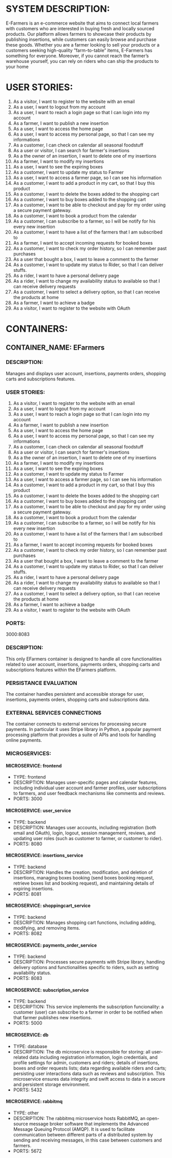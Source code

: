 # SYSTEM DESCRIPTION:

E-Farmers is an e-commerce website that aims to connect local farmers with customers who are interested in
buying fresh and locally sourced products. Our platform allows farmers to showcase their products by publishing
insertions, while customers can easily browse and purchase these goods. Whether you are a farmer looking
to sell your products or a customers seeking high-quality ”farm-to-table” items, E-Farmers has something for
everyone. Moreover, if you cannot reach the farmer’s warehouse yourself, you can rely on riders who can ship
the products to your home

# USER STORIES:

1) As a visitor, I want to register to the website with an email
2) As a user, I want to logout from my account
3) As a user, I want to reach a login page so that I can login into my  account
4) As a farmer, I want to publish a new insertion
5) As a user, I want to access the home page
6) As a user, I want to access my personal page, so that I can see my informations
7) As a customer, I can check on calendar all seasonal foodstuff 
8) As a user or visitor, I can search for farmer's insertions 
9) As a the owner of an insertion, I want to delete one of my insertions
10) As a farmer, I want to modify my insertions
11) As a user, I want to see the expiring boxes
12) As a customer, I want to update my status to Farmer
13) As a user, I want to access a farmer page, so I can see his information
14) As a customer, I want to add a product in my cart, so that I buy this product 
15) As a customer, I want to delete the boxes added to the shopping cart
16) As a customer, I want to buy boxes added to the shopping cart
17) As a customer, I want to be able to checkout and pay for my order using a secure payment gateway. 
18) As a customer, I want to book a product from the calendar
19) As a customer, I can subscribe to a farmer, so I will be notify for his every new insertion
20) As a customer, I want to have a list of the farmers that I am subscribed to 
21) As a farmer, I want to accept incoming requests for booked boxes 
22) As a customer, I want to check my order history, so I can remember past purchases 
23) As a user that bought a box, I want to leave a comment to the farmer
24) As a customer, I want to update my status to Rider, so that I can deliver stuffs. 
25) As a rider, I want to have a personal delivery page 
26) As a rider, I want to change my availability status to available so that I can receive delivery requests 
27) As a customer, I want to select a delivery option, so that I can receive the products at home 
28) As a farmer, I want to achieve a badge 
29) As a visitor, I want to register to the website with OAuth



# CONTAINERS:

## CONTAINER_NAME: EFarmers

### DESCRIPTION: 
Manages and displays user account, insertions, payments orders, shopping carts and subscriptions features.

### USER STORIES:
1) As a visitor, I want to register to the website with an email
2) As a user, I want to logout from my account
3) As a user, I want to reach a login page so that I can login into my  account
4) As a farmer, I want to publish a new insertion
5) As a user, I want to access the home page
6) As a user, I want to access my personal page, so that I can see my informations
7) As a customer, I can check on calendar all seasonal foodstuff 
8) As a user or visitor, I can search for farmer's insertions 
9) As a the owner of an insertion, I want to delete one of my insertions
10) As a farmer, I want to modify my insertions
11) As a user, I want to see the expiring boxes
12) As a customer, I want to update my status to Farmer
13) As a user, I want to access a farmer page, so I can see his information
14) As a customer, I want to add a product in my cart, so that I buy this product 
15) As a customer, I want to delete the boxes added to the shopping cart
16) As a customer, I want to buy boxes added to the shopping cart
17) As a customer, I want to be able to checkout and pay for my order using a secure payment gateway. 
18) As a customer, I want to book a product from the calendar
19) As a customer, I can subscribe to a farmer, so I will be notify for his every new insertion
20) As a customer, I want to have a list of the farmers that I am subscribed to 
21) As a farmer, I want to accept incoming requests for booked boxes 
22) As a customer, I want to check my order history, so I can remember past purchases 
23) As a user that bought a box, I want to leave a comment to the farmer
24) As a customer, I want to update my status to Rider, so that I can deliver stuffs. 
25) As a rider, I want to have a personal delivery page 
26) As a rider, I want to change my availability status to available so that I can receive delivery requests 
27) As a customer, I want to select a delivery option, so that I can receive the products at home 
28) As a farmer, I want to achieve a badge 
29) As a visitor, I want to register to the website with OAuth

### PORTS: 
3000:8083

### DESCRIPTION:
This only EFarmers container is designed to handle all core functionalities related to user account, insertions, payments orders, shopping carts and subscriptions features within the EFarmers platform.

### PERSISTANCE EVALUATION
The container handles persistent and accessible storage for user, insertions, payments orders, shopping carts and subscriptions data. 

### EXTERNAL SERVICES CONNECTIONS
The container connects to external services for processing secure payments. In particular it uses Stripe library in Python, a popular payment processing platform that provides a suite of APIs and tools for handling online payments.

### MICROSERVICES:

#### MICROSERVICE: frontend
- TYPE: frontend
- DESCRIPTION: Manages user-specific pages and calendar features, including individual user account and farmer profiles, user subscriptions to farmers, and user feedback mechanisms like comments and reviews.
- PORTS: 3000

#### MICROSERVICE: user_service
- TYPE: backend
- DESCRIPTION: Manages user accounts, including registration (both email and OAuth), login, logout, session management, reviews, and updating user roles (such as customer to farmer, or customer to rider).
- PORTS: 8080

#### MICROSERVICE: insertions_service
- TYPE: backend
- DESCRIPTION: Handles the creation, modification, and deletion of insertions, managing boxes booking (send boxes booking request, retrieve boxes list and booking request), and maintaining details of expiring insertions.
- PORTS: 8081

#### MICROSERVICE: shoppingcart_service
- TYPE: backend
- DESCRIPTION: Manages shopping cart functions, including adding, modifying, and removing items.
- PORTS: 8082

#### MICROSERVICE: payments_order_service
- TYPE: backend
- DESCRIPTION: Processes secure payments with Stripe library, handling delivery options and functionalities specific to riders, such as setting availability status.
- PORTS: 8083

#### MICROSERVICE: subscription_service
- TYPE: backend
- DESCRIPTION: This service implements the subscription funcionality: a customer (user) can subscribe to a farmer in order to be notified when that farmer publishes new insertions.
- PORTS: 5000

#### MICROSERVICE: db
- TYPE: database
- DESCRIPTION: The db microservice is responsible for storing: all user-related data including registration information, login credentials, and profile settings for admin, customers and riders; details of insertions, boxes and order requests lists; data regarding available riders and carts; persisting user interactions data such as reviews and subscription. This microservice ensures data integrity and swift access to data in a secure and persistent storage environment.
- PORTS: 5432

#### MICROSERVICE: rabbitmq
- TYPE: other
- DESCRIPTION: The rabbitmq microservice hosts RabbitMQ, an open-source message broker software that implements the Advanced Message Queuing Protocol (AMQP). It is used to facilitate communication between different parts of a distributed system by sending and receiving messages, in this case between customers and farmers.
- PORTS: 5672